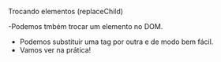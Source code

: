 
Trocando elementos (replaceChild)

-Podemos tmbém trocar um elemento no DOM.
- Podemos substituir uma tag por outra e de modo bem fácil.
- Vamos ver na prática!



